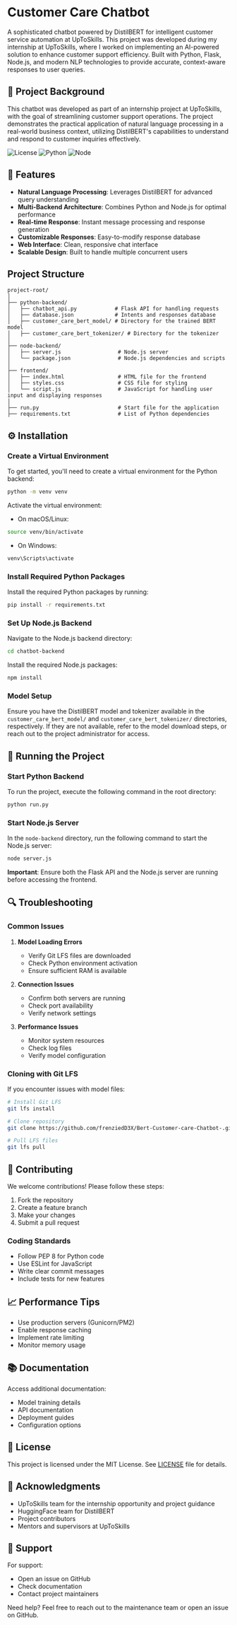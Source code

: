 # Customer Care Chatbot

A sophisticated chatbot powered by DistilBERT for intelligent customer service automation at UpToSkills. This project was developed during my internship at UpToSkills, where I worked on implementing an AI-powered solution to enhance customer support efficiency. Built with Python, Flask, Node.js, and modern NLP technologies to provide accurate, context-aware responses to user queries.

## 🎯 Project Background

This chatbot was developed as part of an internship project at UpToSkills, with the goal of streamlining customer support operations. The project demonstrates the practical application of natural language processing in a real-world business context, utilizing DistilBERT's capabilities to understand and respond to customer inquiries effectively.

![License](https://img.shields.io/badge/license-MIT-blue.svg)
![Python](https://img.shields.io/badge/python-v3.12+-blue.svg)
![Node](https://img.shields.io/badge/node-v18+-green.svg)

## 🚀 Features

- **Natural Language Processing**: Leverages DistilBERT for advanced query understanding
- **Multi-Backend Architecture**: Combines Python and Node.js for optimal performance
- **Real-time Response**: Instant message processing and response generation
- **Customizable Responses**: Easy-to-modify response database
- **Web Interface**: Clean, responsive chat interface
- **Scalable Design**: Built to handle multiple concurrent users

## Project Structure

```
project-root/
│
├── python-backend/
│   ├── chatbot_api.py            # Flask API for handling requests
│   ├── database.json             # Intents and responses database
│   ├── customer_care_bert_model/ # Directory for the trained BERT model
│   ├── customer_care_bert_tokenizer/ # Directory for the tokenizer
│            
├── node-backend/
│   ├── server.js                  # Node.js server
│   └── package.json               # Node.js dependencies and scripts
│
├── frontend/
│   ├── index.html                 # HTML file for the frontend
│   ├── styles.css                 # CSS file for styling
│   └── script.js                  # JavaScript for handling user input and displaying responses
│
├── run.py                         # Start file for the application
├── requirements.txt               # List of Python dependencies
```

## ⚙️ Installation

### Create a Virtual Environment

To get started, you'll need to create a virtual environment for the Python backend:

```bash
python -m venv venv
```

Activate the virtual environment:

* On macOS/Linux:
```bash
source venv/bin/activate
```

* On Windows:
```bash
venv\Scripts\activate
```

### Install Required Python Packages

Install the required Python packages by running:

```bash
pip install -r requirements.txt
```

### Set Up Node.js Backend

Navigate to the Node.js backend directory:

```bash
cd chatbot-backend
```

Install the required Node.js packages:

```bash
npm install
```

### Model Setup

Ensure you have the DistilBERT model and tokenizer available in the `customer_care_bert_model/` and `customer_care_bert_tokenizer/` directories, respectively. If they are not available, refer to the model download steps, or reach out to the project administrator for access.

## 🚀 Running the Project

### Start Python Backend

To run the project, execute the following command in the root directory:

```bash
python run.py
```

### Start Node.js Server

In the `node-backend` directory, run the following command to start the Node.js server:

```bash
node server.js
```

**Important**: Ensure both the Flask API and the Node.js server are running before accessing the frontend.


## 🔍 Troubleshooting

### Common Issues

1. **Model Loading Errors**
   - Verify Git LFS files are downloaded
   - Check Python environment activation
   - Ensure sufficient RAM is available

2. **Connection Issues**
   - Confirm both servers are running
   - Check port availability
   - Verify network settings

3. **Performance Issues**
   - Monitor system resources
   - Check log files
   - Verify model configuration

### Cloning with Git LFS

If you encounter issues with model files:

```bash
# Install Git LFS
git lfs install

# Clone repository
git clone https://github.com/frenziedD3X/Bert-Customer-care-Chatbot-.git

# Pull LFS files
git lfs pull
```

## 🤝 Contributing

We welcome contributions! Please follow these steps:

1. Fork the repository
2. Create a feature branch
3. Make your changes
4. Submit a pull request

### Coding Standards

- Follow PEP 8 for Python code
- Use ESLint for JavaScript
- Write clear commit messages
- Include tests for new features

## 📈 Performance Tips

- Use production servers (Gunicorn/PM2)
- Enable response caching
- Implement rate limiting
- Monitor memory usage

## 📚 Documentation

Access additional documentation:
- Model training details
- API documentation
- Deployment guides
- Configuration options

## 📄 License

This project is licensed under the MIT License. See [LICENSE](LICENSE) file for details.

## 🙏 Acknowledgments

- UpToSkills team for the internship opportunity and project guidance
- HuggingFace team for DistilBERT
- Project contributors
- Mentors and supervisors at UpToSkills

## 📱 Support

For support:
- Open an issue on GitHub
- Check documentation
- Contact project maintainers

Need help? Feel free to reach out to the maintenance team or open an issue on GitHub.